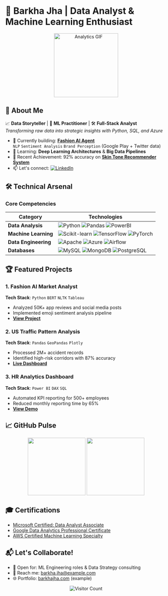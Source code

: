 # 💫 Barkha Jha | Data Analyst & Machine Learning Enthusiast

<div align="center">
  <img src="https://media.giphy.com/media/HwBlFQZFcAoUcPHZdX/giphy.gif" width="200" alt="Analytics GIF">
</div>

## 👋 About Me

📈 **Data Storyteller** | 🤖 **ML Practitioner** | 🛠️ **Full-Stack Analyst**  
*Transforming raw data into strategic insights with Python, SQL, and Azure*

- 🔭 Currently building: **[Fashion AI Agent](https://github.com/Barkha2oo4/Fashion-AI-Agent)**  
  `NLP` `Sentiment Analysis` `Brand Perception` (Google Play + Twitter data)
- 🌱 Learning: **Deep Learning Architectures** & **Big Data Pipelines**
- 🚀 Recent Achievement: 92% accuracy on **[Skin Tone Recommender System](https://github.com/Barkha2oo4/SkinTone-Recommender)**
- 📫 Let's connect: [![LinkedIn](https://img.shields.io/badge/-LinkedIn-blue?style=flat&logo=linkedin)](https://linkedin.com/in/barkha-jha-992b12245)

## 🛠️ Technical Arsenal

### **Core Competencies**
| **Category**       | **Technologies**                                                                                                                                                                                                 |
|---------------------|-------------------------------------------------------------------------------------------------------------------------------------------------------------------------------------------------------------------|
| **Data Analysis**   | ![Python](https://img.shields.io/badge/Python-3670A0?logo=python&logoColor=white) ![Pandas](https://img.shields.io/badge/Pandas-150458?logo=pandas) ![PowerBI](https://img.shields.io/badge/PowerBI-F2C811?logo=powerbi) |
| **Machine Learning**| ![Scikit-learn](https://img.shields.io/badge/ScikitLearn-F7931E?logo=scikit-learn) ![TensorFlow](https://img.shields.io/badge/TensorFlow-FF6F00?logo=tensorflow) ![PyTorch](https://img.shields.io/badge/PyTorch-EE4C2C?logo=pytorch) |
| **Data Engineering**| ![Apache](https://img.shields.io/badge/Apache-D22128?logo=apache) ![Azure](https://img.shields.io/badge/Azure-0089D6?logo=microsoft-azure) ![Airflow](https://img.shields.io/badge/Airflow-017CEE?logo=apache-airflow) |
| **Databases**       | ![MySQL](https://img.shields.io/badge/MySQL-4479A1?logo=mysql) ![MongoDB](https://img.shields.io/badge/MongoDB-47A248?logo=mongodb) ![PostgreSQL](https://img.shields.io/badge/PostgreSQL-336791?logo=postgresql) |

## 🏆 Featured Projects

### 1. Fashion AI Market Analyst
**Tech Stack**: `Python` `BERT` `NLTK` `Tableau`  
- Analyzed 50K+ app reviews and social media posts
- Implemented emoji sentiment analysis pipeline
- **[View Project](https://github.com/Barkha2oo4/Fashion-AI-Agent)**

### 2. US Traffic Pattern Analysis
**Tech Stack**: `Pandas` `GeoPandas` `Plotly`  
- Processed 2M+ accident records
- Identified high-risk corridors with 87% accuracy
- **[Live Dashboard](https://github.com/Barkha2oo4/Traffic-Analysis)**

### 3. HR Analytics Dashboard
**Tech Stack**: `Power BI` `DAX` `SQL`  
- Automated KPI reporting for 500+ employees
- Reduced monthly reporting time by 65%
- **[View Demo](https://github.com/Barkha2oo4/HR-Dashboard)**

## 📈 GitHub Pulse

<div align="center">
  
  <img height="180em" src="https://github-readme-streak-stats.herokuapp.com/?user=Barkha2oo4&theme=dark&hide_border=true&fire=DD472C">
  <img height="180em" src="https://github-readme-stats.vercel.app/api/top-langs/?username=Barkha2oo4&layout=compact&theme=dark&hide_border=true&langs_count=6">
  
</div>

## 🎓 Certifications
- [Microsoft Certified: Data Analyst Associate](https://learn.microsoft.com/en-us/certifications/)
- [Google Data Analytics Professional Certificate](https://www.coursera.org/professional-certificates/google-data-analytics)
- [AWS Certified Machine Learning Specialty](https://aws.amazon.com/certification/)

## 📬 Let's Collaborate!
- 💼 Open for: ML Engineering roles & Data Strategy consulting
- 📧 Reach me: [barkha.jha@example.com](mailto:barkha.jha@example.com)
- 🌐 Portfolio: [barkhajha.com](https://www.barkhajha.com) (example)

<div align="center">
  
  ![Visitor Count](https://visitor-badge.glitch.me/badge?page_id=Barkha2oo4.Barkha2oo4)
  
</div>

